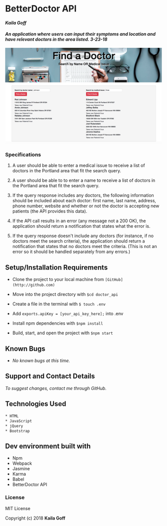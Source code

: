 # BetterDoctor API

#### _Kaila Goff_

#### _An application where users can input their symptoms and location and have relevant doctors in the area listed. 3-23-18_

<kbd><img src="src/img/screenshot.png" alt=""></kbd>

### Specifications

1. A user should be able to enter a medical issue to receive a list of doctors in the Portland area that fit the search query.

2. A user should be able to to enter a name to receive a list of doctors in the Portland area that fit the search query.

3. If the query response includes any doctors, the following information should be included about each doctor: first name, last name, address, phone number, website and whether or not the doctor is accepting new patients (the API provides this data).

4. If the API call results in an error (any message not a 200 OK), the application should return a notification that states what the error is.

5. If the query response doesn't include any doctors (for instance, if no doctors meet the search criteria), the application should return a notification that states that no doctors meet the criteria. (This is not an error so it should be handled separately from any errors.)


## Setup/Installation Requirements

   * Clone the project to your local machine from `[GitHub](http://github.com)`

   * Move into the project directory with `$cd doctor_api`

   * Create a file in the terminal with `$ touch .env`

   * Add `exports.apiKey = [your_api_key_here];` into .env

   * Install npm dependencies with `$npm install`

   * Build, start, and open the project with `$npm start`

## Known Bugs

  * _No known bugs at this time._

## Support and Contact Details

  _To suggest changes, contact me through GitHub._


## Technologies Used

    * HTML
    * JavaScript
    * jQuery
    * Bootstrap

## Dev environment built with

   * Npm
   * Webpack
   * Jasmine
   * Karma
   * Babel
   * BetterDoctor API

### License

MIT License

Copyright (c) 2018 **Kaila Goff**
